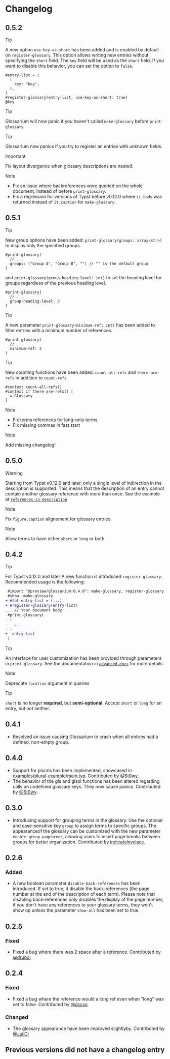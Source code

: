 # Changelog

## 0.5.2

> [!TIP]
> A new option `use-key-as-short` has been added and is enabled by default
> on `register-glossary`. This option allows writing new entries without
> specifying the `short` field. The `key` field will be used as the `short`
> field. If you want to disable this behavior, you can set the option to `false`.
> ```typ
> #entry-list = (
>   (
>     key: "key",
>   ),
> )
> #register-glossary(entry-list, use-key-as-short: true)
> @key
> ```

> [!TIP]
> Glossarium will now panic if you haven't called `make-glossary` before
> `print-glossary`.

> [!TIP]
> Glossarium now panics if you try to register an entries with
> unknown fields.

> [!IMPORTANT]
> Fix layout divergence when glossary descriptions are nested.

> [!NOTE]
> - Fix an issue where backreferences were queried on the whole document,
>   instead of before `print-glossary`.
> - Fix a regression for versions of Typst before v0.12.0 where `it.body` was
>   returned instead of `it.caption` for `make-glossary`.

## 0.5.1

> [!TIP]
> New group options have been added: `print-glossary(groups: array<str>)` to
> display only the specified groups.
> ```typ
> #print-glossary(
>   // ...
>   groups: ("Group A", "Group B", "") // "" is the default group
> )
> ```
> and `print-glossary(group-heading-level: int)` to set the heading level for
> groups regardless of the previous heading level.
> ```typ
> #print-glossary(
>   // ...
>   group-heading-level: 3
> )
> ```

> [!TIP]
> A new parameter `print-glossary(minimum-ref: int)` has been added to filter
> entries with a minimum number of references.
> ```typ
> #print-glossary(
>   // ...
>   minimum-ref: 2
> )
> ```

> [!TIP]
> New counting functions have been added: `count-all-refs` and `there-are-refs`
> in addition to `count-refs`.
> ```typ
> #context count-all-refs()
> #context if there-are-refs() [
>   = Glossary
> ]
> ```

> [!NOTE]
> - Fix terms references for long-only terms.
> - Fix missing commas in fast start

> [!NOTE]
> Add missing changelog!


## 0.5.0

> [!WARNING]
> Starting from Typst v0.12.0 and later, only a single level of indirection
> in the description is supported. This means that the description of an entry
> cannot contain another glossary reference with more than once. See the example
> at
> [`references-in-description`](https://github.com/typst-community/glossarium/blob/master/tests/non-regression/references-in-description.typ)

> [!NOTE]
> Fix `figure.caption` alignement for glossary entries.

> [!NOTE]
> Allow terms to have either `short` or `long` or both.

## 0.4.2

> [!TIP]
> For Typst v0.12.0 and later
> A new function is introduced `register-glossary`.
> Recommended usage is the following:
> ```diff
>  #import "@preview/glossarium:0.4.0": make-glossary, register-glossary, print-glossary, gls, glspl
>  #show: make-glossary
> + #let entry-list = (...)
> + #register-glossary(entry-list)
> ... // Your document body
>  #print-glossary(
> - (
> -   ...
> - )
> +  entry-list
>  )
> ```

> [!TIP]
> An interface for user customization has been provided through parameters in
> `print-glossary`. See the documentation in
> [`advanced-docs`](https://github.com/typst-community/glossarium/blob/master/advanced-docs/main.pdf)
> for more details.

> [!NOTE]
> Deprecate `location` argument in queries

> [!TIP]
> `short` is no longer **required**, but **semi-optional**.
> Accept `short` or `long` for an entry, but not neither.

## 0.4.1

- Resolved an issue causing Glossarium to crash when all entries had a defined, non-empty group.

## 0.4.0

- Support for plurals has been implemented, showcased in [examples/plural-example/main.typ](examples/plural-example). Contributed by [@St0wy](https://github.com/St0wy).
- The behavior of the gls and glspl functions has been altered regarding calls on undefined glossary keys. They now cause panics. Contributed by [@St0wy](https://github.com/St0wy).

## 0.3.0

- Introducing support for grouping terms in the glossary. Use the optional and case-sensitive key `group` to assign terms to specific groups. The appearanceof the glossary can be customized with the new parameter `enable-group-pagebreak`, allowing users to insert page breaks between groups for better organization. Contributed by [indicatelovelace](https://github.com/indicatelovelace).

## 0.2.6

### Added

- A new boolean parameter `disable-back-references` has been introduced. If set to true, it disable the back-references (the page number at the end of the description of each term). Please note that disabling back-references only disables the display of the page number, if you don't have any references to your glossary terms, they won't show up unless the parameter `show-all` has been set to true.

## 0.2.5

### Fixed

- Fixed a bug where there was 2 space after a reference. Contributed by [@drupol](https://github.com/drupol)

## 0.2.4

### Fixed

- Fixed a bug where the reference would a long ref even when "long" was set to false. Contributed by [@dscso](https://github.com/dscso)

### Changed

- The glossary appearance have been improved slightlyby. Contributed by [@JuliDi](https://github.com/JuliDi)

## Previous versions did not have a changelog entry